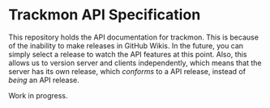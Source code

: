 # Trackmon API Specification
This repository holds the API documentation for trackmon.
This is because of the inability to make releases in GitHub Wikis. In the future,
you can simply select a release to watch the API features at this point. Also, this
allows us to version server and clients independently, which means that the server
has its own release, which *conforms* to a API release, instead of *being* an API release.

Work in progress.

